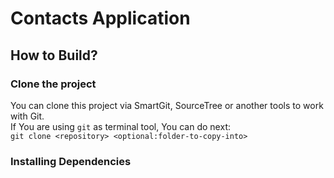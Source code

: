 # Contacts Application
## How to Build?

### Clone the project
You can clone this project via SmartGit, SourceTree or another tools to work with Git.<br>
If You are using `git` as terminal tool, You can do next:<br>
`git clone <repository> <optional:folder-to-copy-into>`


### Installing Dependencies